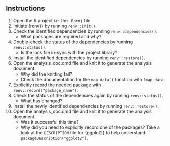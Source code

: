 ## Instructions

1. Open the R project i.e. the `.Rproj` file.
2. Initiate {renv}} by running `renv::init()`.
3. Check the identified dependencies by running `renv::dependencies()`.
    - What packages are required and why?
4. Double-check the status of the dependencies by running `renv::status()`.
    - Is the lock file in-sync with the project library?
4. Install the identified dependencies by running `renv::restore()`.
5. Open the analysis_doc.qmd file and knit it to generate the analysis document.
    - Why did the knitting fail?
    - Check the documentation for the `map_data()` function with `?map_data`.
6. Explicitly record the needed package with `renv::record("package_name")`.
7. Check the status of the dependencies again by running `renv::status()`.
    - What has changed?
8. Install the newly identified dependencies by running `renv::restore()`.
9. Open the analysis_doc.qmd file and knit it to generate the analysis document.
    - Was it successful this time?
    - Why did you need to explicitly record one of the packages? Take a look at the `DESCRIPTION` file for {ggplot2} to help understand: `packageDescription("ggplot2")`.
